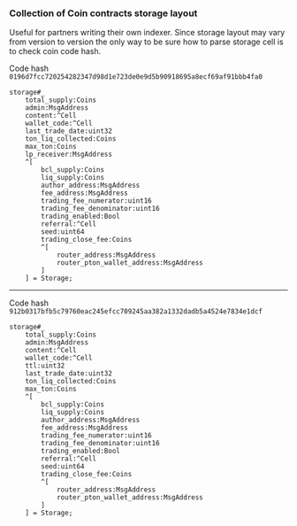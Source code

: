 ### Collection of Coin contracts storage layout

Useful for partners writing their own indexer.
Since storage layout may vary from version to version the only way to be sure how to parse storage cell is to check coin code hash.


Code hash `0196d7fcc720254282347d98d1e723de0e9d5b90918695a8ecf69af91bbb4fa0`

```
storage#_ 
    total_supply:Coins
    admin:MsgAddress
    content:^Cell
    wallet_code:^Cell
    last_trade_date:uint32
    ton_liq_collected:Coins
    max_ton:Coins
    lp_receiver:MsgAddress
    ^[
        bcl_supply:Coins
        liq_supply:Coins
        author_address:MsgAddress
        fee_address:MsgAddress
        trading_fee_numerator:uint16
        trading_fee_denominator:uint16
        trading_enabled:Bool
        referral:^Cell
        seed:uint64
        trading_close_fee:Coins
        ^[
            router_address:MsgAddress
            router_pton_wallet_address:MsgAddress
        ]
    ] = Storage;
```

---

Code hash `912b0317bfb5c79760eac245efcc709245aa382a1332dadb5a4524e7834e1dcf`
```
storage#_ 
    total_supply:Coins
    admin:MsgAddress
    content:^Cell
    wallet_code:^Cell
    ttl:uint32
    last_trade_date:uint32
    ton_liq_collected:Coins
    max_ton:Coins
    ^[
        bcl_supply:Coins
        liq_supply:Coins
        author_address:MsgAddress
        fee_address:MsgAddress
        trading_fee_numerator:uint16
        trading_fee_denominator:uint16
        trading_enabled:Bool
        referral:^Cell
        seed:uint64
        trading_close_fee:Coins
        ^[
            router_address:MsgAddress
            router_pton_wallet_address:MsgAddress
        ]
    ] = Storage;
```
